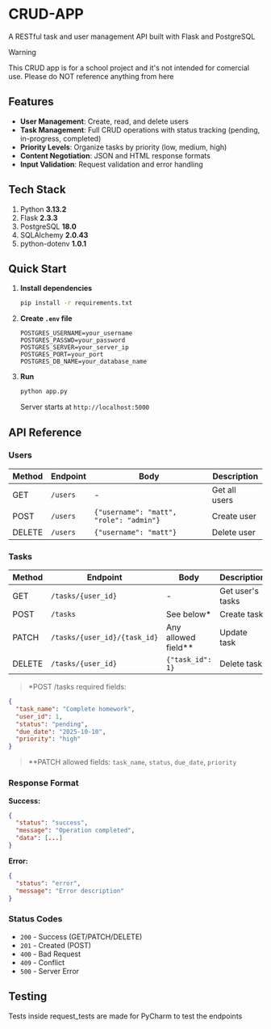 # CRUD-APP

A RESTful task and user management API built with Flask and PostgreSQL

> [!WARNING]
> This CRUD app is for a school project and it's not intended for comercial use. Please do NOT reference anything from here

## Features

- **User Management**: Create, read, and delete users
- **Task Management**: Full CRUD operations with status tracking (pending, in-progress, completed)
- **Priority Levels**: Organize tasks by priority (low, medium, high)
- **Content Negotiation**: JSON and HTML response formats
- **Input Validation**: Request validation and error handling

## Tech Stack

1. Python **3.13.2**
2. Flask **2.3.3**
3. PostgreSQL **18.0**
4. SQLAlchemy **2.0.43**
5. python-dotenv **1.0.1**

## Quick Start

1. **Install dependencies**
   ```bash
   pip install -r requirements.txt
   ```

2. **Create `.env` file**
   ```env
   POSTGRES_USERNAME=your_username
   POSTGRES_PASSWD=your_password
   POSTGRES_SERVER=your_server_ip
   POSTGRES_PORT=your_port
   POSTGRES_DB_NAME=your_database_name
   ```

3. **Run**
   ```bash
   python app.py
   ```
   Server starts at `http://localhost:5000`

## API Reference

### Users

| Method | Endpoint | Body | Description |
|--------|----------|------|-------------|
| GET | `/users` | - | Get all users |
| POST | `/users` | `{"username": "matt", "role": "admin"}` | Create user |
| DELETE | `/users` | `{"username": "matt"}` | Delete user |

### Tasks

| Method | Endpoint | Body | Description |
|--------|----------|------|-------------|
| GET | `/tasks/{user_id}` | - | Get user's tasks |
| POST | `/tasks` | See below* | Create task |
| PATCH | `/tasks/{user_id}/{task_id}` | Any allowed field** | Update task |
| DELETE | `/tasks/{user_id}` | `{"task_id": 1}` | Delete task |

> *POST /tasks required fields:
```json
{
  "task_name": "Complete homework",
  "user_id": 1,
  "status": "pending",
  "due_date": "2025-10-10",
  "priority": "high"
}
```

> **PATCH allowed fields: `task_name`, `status`, `due_date`, `priority`

### Response Format

**Success:**
```json
{
  "status": "success",
  "message": "Operation completed",
  "data": [...]
}
```

**Error:**
```json
{
  "status": "error",
  "message": "Error description"
}
```

### Status Codes
- `200` - Success (GET/PATCH/DELETE)
- `201` - Created (POST)
- `400` - Bad Request
- `409` - Conflict
- `500` - Server Error

## Testing

Tests inside request_tests are made for PyCharm to test the endpoints
